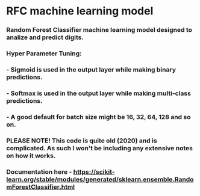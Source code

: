 # RFC machine learning model
### Random Forest Classifier machine learning model designed to analize and predict digits.
### Hyper Parameter Tuning:
### - Sigmoid is used in the output layer while making binary predictions.
### - Softmax is used in the output layer while making multi-class predictions.
### - A good default for batch size might be 16, 32, 64, 128 and so on.
### PLEASE NOTE! This code is quite old (2020) and is complicated. As such I won't be including any extensive notes on how it works.
### Documentation here - https://scikit-learn.org/stable/modules/generated/sklearn.ensemble.RandomForestClassifier.html
